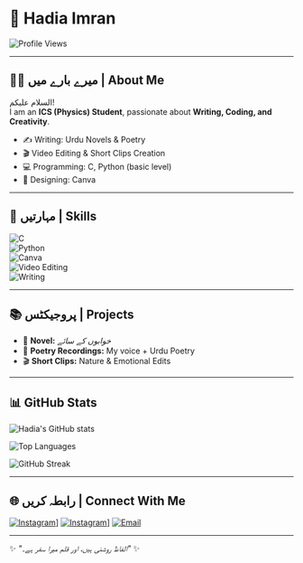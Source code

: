 # 🌸 Hadia Imran  

![Profile Views](https://komarev.com/ghpvc/?username="lovelysnow415-sketch"&color=ff69b4)

---

## 👩‍🎓 میرے بارے میں | About Me  
السلام علیکم!  
I am an **ICS (Physics) Student**, passionate about **Writing, Coding, and Creativity**.  
- ✍️ Writing: Urdu Novels & Poetry  
- 🎬 Video Editing & Short Clips Creation  
- 💻 Programming: C, Python (basic level)  
- 🎨 Designing: Canva  

---

## 🚀 مہارتیں | Skills  

![C](https://img.shields.io/badge/Language-C-blue)  
![Python](https://img.shields.io/badge/Language-Python-yellow)  
![Canva](https://img.shields.io/badge/Design-Canva-purple)  
![Video Editing](https://img.shields.io/badge/Editing-Video%20Editing-red)  
![Writing](https://img.shields.io/badge/Writing-Urdu%20Content%20&%20Novels-green)  

---

## 📚 پروجیکٹس | Projects  

- 📖 **Novel:** *خوابوں کے سائے*  
- 🎤 **Poetry Recordings:** My voice + Urdu Poetry  
- 🎬 **Short Clips:** Nature & Emotional Edits  

---

## 📊 GitHub Stats  

![Hadia's GitHub stats](https://github-readme-stats.vercel.app/api?username"lovelysnow415-sketch"&show_icons=true&theme=rose_pine)  

![Top Languages](https://github-readme-stats.vercel.app/api/top-langs/?username="lovelysnow415-sketch"&layout=compact&theme=rose_pine)  

![GitHub Streak](https://github-readme-streak-stats.herokuapp.com/?user="lovelysnow415-sketch"&theme=rose_pine)  

---

## 🌐 رابطہ کریں | Connect With Me  

[![Instagram](https://img.shields.io/badge/Instagram-%40YourID-pink?logo=instagram)]([https://instagram.com/the_art_of_l_i_f_e/)]
[![Instagram](https://img.shields.io/badge/Instagram-%40YourID-pink?logo=instagram)](/](https://www.instagram.com/h_adia_offical/))]
[![Email](https://img.shields.io/badge/Email-YourEmail-blue?logo=gmail)](mailto:your-email@lovelysnow415.com)  

---

✨ *"الفاظ روشنی ہیں، اور قلم میرا سفر ہے۔"* ✨  
